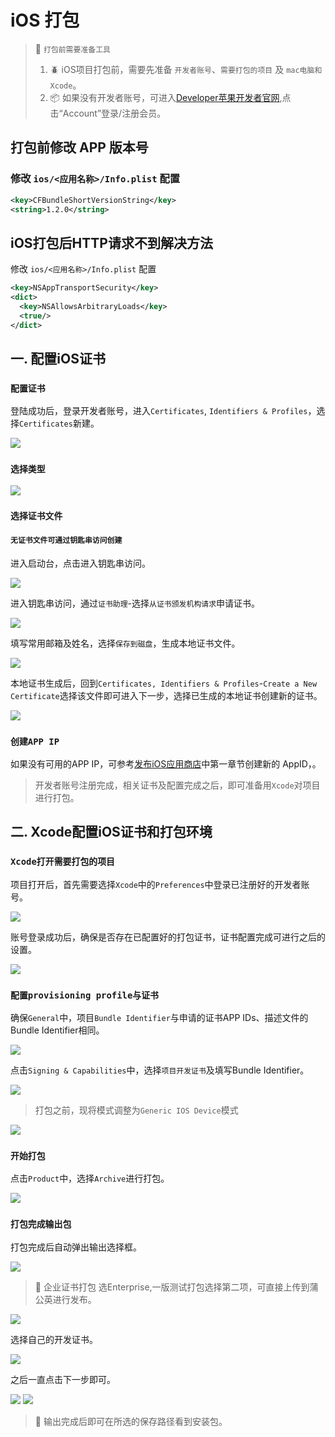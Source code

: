 iOS 打包
===

> 🚧 `打包前需要准备工具`<!--rehype:style=color: white; background: #1c7bd0;-->
> 1. 🪲 iOS项目打包前，需要先准备 `开发者账号`<!--rehype:style=color: #1c7bd0; background: ##E6E6E6-->、`需要打包的项目`<!--rehype:style=color: #1c7bd0; background: ##E6E6E6--> 及 `mac电脑和Xcode`<!--rehype:style=color: #1c7bd0; background: ##E6E6E6-->。
> 2. 📦 如果没有开发者账号，可进入[Developer苹果开发者官网](https://developer.apple.com),点击“Account”登录/注册会员。
<!--rehype:style=border-left: 8px solid #ffe564;background-color: #ffe56440;padding: 12px 16px;-->

## 打包前修改 APP 版本号
### 修改 `ios/<应用名称>/Info.plist` 配置

```xml
<key>CFBundleShortVersionString</key>
<string>1.2.0</string>
```

## iOS打包后HTTP请求不到解决方法

修改 `ios/<应用名称>/Info.plist` 配置

```xml
<key>NSAppTransportSecurity</key>
<dict>
  <key>NSAllowsArbitraryLoads</key>
  <true/>
</dict>
```

## 一. 配置iOS证书
### `配置证书`<!--rehype:style=color: white; background: #1c7bd0;-->

登陆成功后，登录开发者账号，进入`Certificates`<!--rehype:style=color: #1c7bd0; background: ##E6E6E6-->, `Identifiers & Profiles`<!--rehype:style=color: #1c7bd0; background: ##E6E6E6-->，选择`Certificates`<!--rehype:style=color: #1c7bd0; background: ##E6E6E6-->新建。

![](./img/01.png)<!--rehype:style=max-width: 650px;width: 100%;-->

### `选择类型`<!--rehype:style=color: white; background: #1c7bd0;-->

![](./img/02.png)<!--rehype:style=max-width: 650px;width: 100%;-->

### `选择证书文件`<!--rehype:style=color: white; background: #1c7bd0;-->

#### `无证书文件可通过钥匙串访问创建`<!--rehype:style=color: white; background: #ffb703;-->

进入启动台，点击进入钥匙串访问。

![](./img/03.png)<!--rehype:style=max-width: 650px;width: 100%;-->

进入钥匙串访问，通过`证书助理`<!--rehype:style=color: #1c7bd0; background: ##E6E6E6-->-选择`从证书颁发机构请求`<!--rehype:style=color: #1c7bd0; background: ##E6E6E6-->申请证书。

![](./img/04.png)<!--rehype:style=max-width: 650px;width: 100%;-->

填写常用邮箱及姓名，选择`保存到磁盘`<!--rehype:style=color: #1c7bd0; background: ##E6E6E6-->，生成本地证书文件。

![](./img/05.png)<!--rehype:style=max-width: 650px;width: 100%;-->

本地证书生成后，回到`Certificates, Identifiers & Profiles`<!--rehype:style=color: #1c7bd0; background: ##E6E6E6-->-`Create a New Certificate`<!--rehype:style=color: #1c7bd0; background: ##E6E6E6-->选择该文件即可进入下一步，选择已生成的本地证书创建新的证书。

![](./img/06.png)<!--rehype:style=max-width: 650px;width: 100%;-->

### `创建APP IP`<!--rehype:style=color: white; background: #1c7bd0;-->

如果没有可用的APP IP，可参考[发布iOS应用商店](https://uimjs.github.io/#/docs/app-store/ios)中第一章节创建新的 AppID，。

> 开发者账号注册完成，相关证书及配置完成之后，即可准备用`Xcode`<!--rehype:style=color: #1c7bd0; background: ##E6E6E6-->对项目进行打包。
<!--rehype:style=border-left: 8px solid #ffe564;background-color: #ffe56440;padding: 12px 16px;-->

## 二. Xcode配置iOS证书和打包环境

### `Xcode打开需要打包的项目`<!--rehype:style=color: white; background: #1c7bd0;-->

项目打开后，首先需要选择`Xcode`<!--rehype:style=color: #1c7bd0; background: ##E6E6E6-->中的`Preferences`<!--rehype:style=color: #1c7bd0; background: ##E6E6E6-->中登录已注册好的开发者账号。

![](./img/07.png)<!--rehype:style=max-width: 650px;width: 100%;-->

账号登录成功后，确保是否存在已配置好的打包证书，证书配置完成可进行之后的设置。

![](./img/08.png)<!--rehype:style=max-width: 650px;width: 100%;-->

### `配置provisioning profile与证书`<!--rehype:style=color: white; background: #1c7bd0;-->

确保`General`<!--rehype:style=color: #1c7bd0; background: ##E6E6E6-->中，项目`Bundle Identifier`<!--rehype:style=color: #1c7bd0; background: ##E6E6E6-->与申请的证书APP IDs、描述文件的Bundle Identifier相同。

![](./img/09.png)<!--rehype:style=max-width: 650px;width: 100%;-->

点击`Signing & Capabilities`<!--rehype:style=color: #1c7bd0; background: ##E6E6E6-->中，选择`项目开发证书`<!--rehype:style=color: #1c7bd0; background: ##E6E6E6-->及填写Bundle Identifier。

![](./img/10.png)<!--rehype:style=max-width: 650px;width: 100%;-->

> 打包之前，现将模式调整为`Generic IOS Device`<!--rehype:style=color: #1c7bd0; background: ##E6E6E6-->模式
<!--rehype:style=border-left: 8px solid #ffe564;background-color: #ffe56440;padding: 12px 16px;-->

![](./img/11.png)<!--rehype:style=max-width: 650px;width: 100%;-->

### `开始打包`<!--rehype:style=color: white; background: #1c7bd0;-->

点击`Product`<!--rehype:style=color: #1c7bd0; background: ##E6E6E6-->中，选择`Archive`<!--rehype:style=color: #1c7bd0; background: ##E6E6E6-->进行打包。

![](./img/12.png)<!--rehype:style=max-width: 650px;width: 100%;-->

### `打包完成输出包`<!--rehype:style=color: white; background: #1c7bd0;-->

打包完成后自动弹出输出选择框。

![](./img/13.png)<!--rehype:style=max-width: 650px;width: 100%;-->

> 🚧 企业证书打包 选Enterprise,一版测试打包选择第二项，可直接上传到蒲公英进行发布。
<!--rehype:style=border-left: 8px solid #ffe564;background-color: #ffe56440;padding: 12px 16px;-->

![](./img/14.png)<!--rehype:style=max-width: 650px;width: 100%;-->


选择自己的开发证书。

![](./img/15.png)<!--rehype:style=max-width: 650px;width: 100%;-->

之后一直点击下一步即可。

![](./img/16.png)<!--rehype:style=max-width: 650px;width: 100%;-->
![](./img/17.png)<!--rehype:style=max-width:300px;width: 100%;-->

> 🚧 输出完成后即可在所选的保存路径看到安装包。
<!--rehype:style=border-left: 8px solid #ffe564;background-color: #ffe56440;padding: 12px 16px;-->

